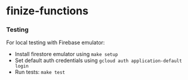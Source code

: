 # finize-functions

### Testing
For local testing with Firebase emulator:
- Install firestore emulator using `make setup`
- Set default auth credentials using `gcloud auth application-default login`
- Run tests: `make test`